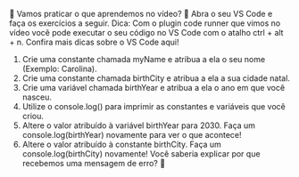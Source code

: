 🚀 Vamos praticar o que aprendemos no vídeo? 💪
Abra o seu VS Code e faça os exercícios a seguir.
Dica: Com o plugin code runner que vimos no vídeo você pode executar o seu código no VS Code com o atalho ctrl + alt + n. Confira mais dicas sobre o VS Code aqui!
  1. Crie uma constante chamada myName e atribua a ela o seu nome (Exemplo: Carolina).
  2. Crie uma constante chamada birthCity e atribua a ela a sua cidade natal.
  3. Crie uma variável chamada birthYear e atribua a ela o ano em que você nasceu.
  4. Utilize o console.log() para imprimir as constantes e variáveis que você criou.
  5. Altere o valor atribuído à variável birthYear para 2030. Faça um console.log(birthYear) novamente para ver o que acontece!
  6. Altere o valor atribuído à constante birthCity. Faça um console.log(birthCity) novamente! Você saberia explicar por que recebemos uma mensagem de erro? 🤔